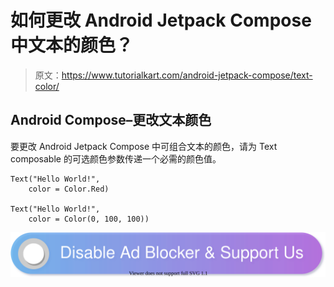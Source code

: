 # 如何更改 Android Jetpack Compose 中文本的颜色？

> 原文：<https://www.tutorialkart.com/android-jetpack-compose/text-color/>

## Android Compose–更改文本颜色

要更改 Android Jetpack Compose 中可组合文本的颜色，请为 Text composable 的可选颜色参数传递一个必需的颜色值。

```
Text("Hello World!",
    color = Color.Red)

Text("Hello World!",
	color = Color(0, 100, 100))
```

[![](img/925da31b32d6bc3827932f6c8afb11bb.png)](https://www.tutorialkart.com/)